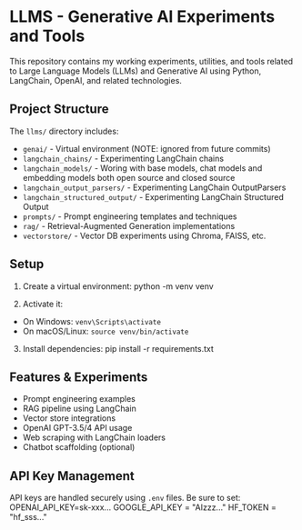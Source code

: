 # LLMS - Generative AI Experiments and Tools

This repository contains my working experiments, utilities, and tools related to Large Language Models (LLMs) and Generative AI using Python, LangChain, OpenAI, and related technologies.

## Project Structure

The `llms/` directory includes:

- `genai/` - Virtual environment (NOTE: ignored from future commits)
- `langchain_chains/` - Experimenting LangChain chains
- `langchain_models/` - Woring with base models, chat models and embedding models both open source and closed source
- `langchain_output_parsers/` - Experimenting LangChain OutputParsers
- `langchain_structured_output/` - Experimenting LangChain Structured Output
- `prompts/` - Prompt engineering templates and techniques
- `rag/` - Retrieval-Augmented Generation implementations 
- `vectorstore/` - Vector DB experiments using Chroma, FAISS, etc.

## Setup

1. Create a virtual environment:
python -m venv venv

2. Activate it:
- On Windows: `venv\Scripts\activate`
- On macOS/Linux: `source venv/bin/activate`

3. Install dependencies:
pip install -r requirements.txt

## Features & Experiments

- Prompt engineering examples
- RAG pipeline using LangChain
- Vector store integrations
- OpenAI GPT-3.5/4 API usage
- Web scraping with LangChain loaders
- Chatbot scaffolding (optional)

## API Key Management

API keys are handled securely using `.env` files. Be sure to set:
OPENAI_API_KEY=sk-xxx...
GOOGLE_API_KEY = "AIzzz..."
HF_TOKEN = "hf_sss..."